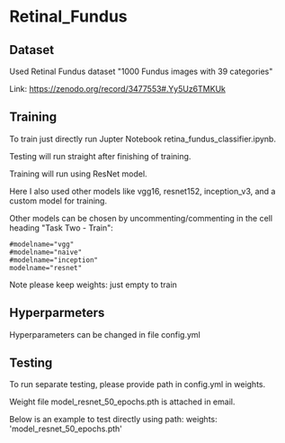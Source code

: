 # Retinal_Fundus
## Dataset
Used Retinal Fundus dataset "1000 Fundus images with 39 categories"

Link: https://zenodo.org/record/3477553#.Yy5Uz6TMKUk

## Training
To train just directly run Jupter Notebook retina_fundus_classifier.ipynb.

Testing will run straight after finishing of training.

Training will run using ResNet model.

Here I also used other models like vgg16, resnet152, inception_v3, and a custom model for training.

Other models can be chosen by uncommenting/commenting in the cell heading "Task Two - Train":
```
#modelname="vgg"
#modelname="naive"
#modelname="inception"
modelname="resnet"
```

Note please keep weights: just empty to train

## Hyperparmeters
Hyperparameters can be changed in file config.yml

## Testing
To run separate testing, please provide path in config.yml in weights. 

Weight file model_resnet_50_epochs.pth is attached in email. 

Below is an example to test directly using path:
weights: 'model_resnet_50_epochs.pth'
